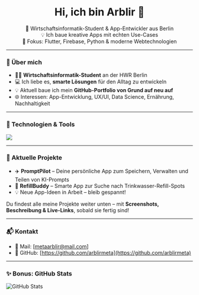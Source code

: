 <h1 align="center">Hi, ich bin Arblir 👋</h1>

<p align="center">
  🚀 Wirtschaftsinformatik-Student & App-Entwickler aus Berlin <br>
  💡 Ich baue kreative Apps mit echten Use-Cases <br>
  🎯 Fokus: Flutter, Firebase, Python & moderne Webtechnologien
</p>

---

### 🌱 Über mich

- 👨‍🔬 **Wirtschaftsinformatik-Student** an der HWR Berlin  
- 💻 Ich liebe es, **smarte Lösungen** für den Alltag zu entwickeln  
- 💡 Aktuell baue ich mein **GitHub-Portfolio von Grund auf neu auf**  
- 🌐 Interessen: App-Entwicklung, UX/UI, Data Science, Ernährung, Nachhaltigkeit  

---

### 🧰 Technologien & Tools

<img src="https://skillicons.dev/icons?i=flutter,firebase,python,js,ts,react,html,css,figma,docker,git,github,vscode" />

---

### 🧠 Aktuelle Projekte

- ✈️ **PromptPilot** – Deine persönliche App zum Speichern, Verwalten und Teilen von KI-Prompts
- 📱 **RefillBuddy** – Smarte App zur Suche nach Trinkwasser-Refill-Spots  
- 💡 Neue App-Ideen in Arbeit – bleib gespannt!  

Du findest alle meine Projekte weiter unten – mit **Screenshots, Beschreibung & Live-Links**, sobald sie fertig sind!

---

### 📬 Kontakt

- 📧 Mail: [metaarblir@mail.com]
- 🐙 GitHub: [https://github.com/arblirmeta](https://github.com/arblirmeta)

---

### ✨ Bonus: GitHub Stats

![GitHub Stats](https://github-readme-stats.vercel.app/api?username=arblirmeta&show_icons=true&hide=prs&theme=radical)

